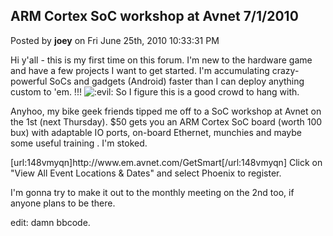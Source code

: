 ## ARM Cortex SoC workshop at Avnet 7/1/2010
Posted by **joey** on Fri June 25th, 2010 10:33:31 PM

Hi y'all - this is my first time on this forum. I'm new to the hardware game and have a few projects I want to get started. I'm accumulating crazy-powerful SoCs and gadgets (Android) faster than I can deploy anything custom to 'em. !!! <!-- s:evil: --><img src="{SMILIES_PATH}/icon_evil.gif" alt=":evil:" title="Evil or Very Mad" /><!-- s:evil: -->  So I figure this is a good crowd to hang with.

Anyhoo, my bike geek friends tipped me off to a SoC workshop at Avnet on the 1st (next Thursday). $50 gets you  an ARM Cortex SoC board (worth 100 bux) with adaptable IO ports, on-board Ethernet, munchies and maybe some useful training . I'm stoked.

[url:148vmyqn]http&#58;//www&#46;em&#46;avnet&#46;com/GetSmart[/url:148vmyqn] Click on &quot;View All Event Locations &amp; Dates&quot; and select Phoenix to register.

I'm gonna try to make it out to the monthly meeting on the 2nd too, if anyone plans to be there.

edit: damn bbcode.

